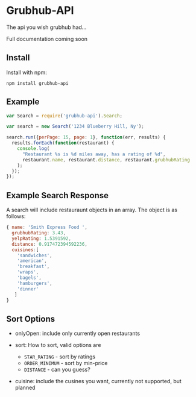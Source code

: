 # Grubhub-API

The api you wish grubhub had...


Full documentation coming soon

## Install

Install with npm:

```
npm install grubhub-api
```

## Example

```js
var Search = require('grubhub-api').Search;

var search = new Search('1234 Blueberry Hill, Ny');

search.run({perPage: 15, page: 1}, function(err, results) {
  results.forEach(function(restaurant) {
    console.log(
      "Restaurant %s is %d miles away, has a rating of %d",
      restaurant.name, restaurant.distance, restaurant.grubhubRating
    );
  });
});
```

## Example Search Response

A search will include restauraunt objects in an array. The object is as follows:

```js
{ name: 'Smith Express Food ',
  grubhubRating: 3.43,
  yelpRating: 1.5391592,
  distance: 0.917472394592236,
  cuisines:[ 
    'sandwiches',
    'american',
    'breakfast',
    'wraps',
    'bagels',
    'hamburgers',
    'dinner'
   ]
}
```

## Sort Options

- onlyOpen: include only currently open restaurants
- sort: How to sort, valid options are
  - `STAR_RATING` - sort by ratings
  - `ORDER_MINIMUM` - sort by min-price
  - `DISTANCE` - can you guess?

- cuisine: include the cusines you want, currently not supported, but planned
